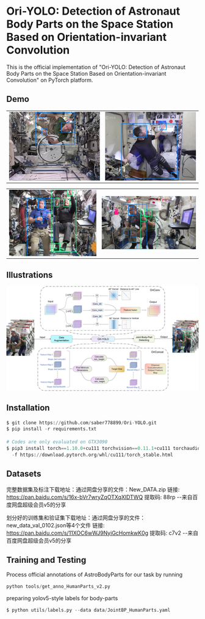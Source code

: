 # Ori-YOLO: Detection of Astronaut Body Parts on the Space Station Based on Orientation-invariant Convolution

This is the official implementation of "Ori-YOLO: Detection of Astronaut Body Parts on the Space Station Based on Orientation-invariant Convolution" on PyTorch platform.

## Demo

<table> 
  <tr> 
    <td>
      <img src="https://github.com/saber778899/Ori-YOLO/blob/main/demos/demo2.jpg">
    </td> 
    <td>
      <img src="https://github.com/saber778899/Ori-YOLO/blob/main/demos/demo1.jpg">
    </td> 
  </tr> 
</table>

<table> 
  <tr> 
    <td>
      <img src="https://github.com/saber778899/Ori-YOLO/blob/main/demos/demo3.jpg">
    </td> 
    <td>
      <img src="https://github.com/saber778899/Ori-YOLO/blob/main/demos/demo4.jpg">
    </td> 
  </tr> 
</table>


## Illustrations

![image](https://github.com/saber778899/Ori-YOLO/blob/main/test_img/Ori-YOLO.png)

## Installation

```python
$ git clone https://github.com/saber778899/Ori-YOLO.git
$ pip install -r requirements.txt

# Codes are only evaluated on GTX3090
$ pip3 install torch==1.10.0+cu111 torchvision==0.11.1+cu111 torchaudio==0.10.0+cu111 \
  -f https://download.pytorch.org/whl/cu111/torch_stable.html
```

## Datasets

完整数据集及标注下载地址：通过网盘分享的文件：New_DATA.zip
链接: https://pan.baidu.com/s/16x-bVr7wryZqOTXqXlDTWQ 提取码: 88rp 
--来自百度网盘超级会员v5的分享

划分好的训练集和验证集下载地址：通过网盘分享的文件：new_data_val_0102.json等4个文件
链接: https://pan.baidu.com/s/11XOC6wWJ9NyiGcHomkwK0g 提取码: c7v2 
--来自百度网盘超级会员v5的分享

## Training and Testing

Process official annotations of AstroBodyParts for our task by running 

```python
python tools/get_anno_HumanParts_v2.py
```

preparing yolov5-style labels for body-parts

```python
$ python utils/labels.py --data data/JointBP_HumanParts.yaml
```
